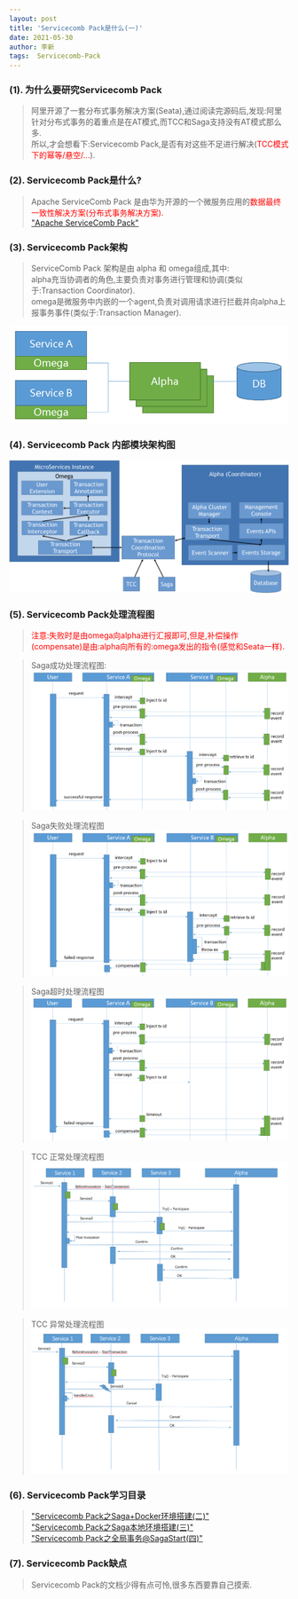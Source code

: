 ```yaml
---
layout: post
title: 'Servicecomb Pack是什么(一)'
date: 2021-05-30
author: 李新
tags:  Servicecomb-Pack
---
```


### (1). 为什么要研究Servicecomb Pack
> 阿里开源了一套分布式事务解决方案(Seata),通过阅读完源码后,发现:阿里针对分布式事务的着重点是在AT模式,而TCC和Saga支持没有AT模式那么多.  
> 所以,才会想看下:Servicecomb Pack,是否有对这些不足进行解决(<font color='red'>TCC模式下的幂等/悬空/...</font>).       

### (2). Servicecomb Pack是什么?
> Apache ServiceComb Pack 是由华为开源的一个微服务应用的<font color='red'>数据最终一致性解决方案(分布式事务解决方案).</font>      
> ["Apache ServiceComb Pack"](https://github.com/apache/servicecomb-pack)   

### (3). Servicecomb Pack架构
> ServiceComb Pack 架构是由 alpha 和 omega组成,其中:  
> alpha充当协调者的角色,主要负责对事务进行管理和协调(类似于:Transaction Coordinator).   
> omega是微服务中内嵌的一个agent,负责对调用请求进行拦截并向alpha上报事务事件(类似于:Transaction Manager).  

!["ServiceComb Pack 架构"](/assets/servicecomb-pack/imgs/ServiceComb-Pack-Architecture.png)

### (4). Servicecomb Pack 内部模块架构图
!["Servicecomb Pack 内部模块架构图"](/assets/servicecomb-pack/imgs/image-pack-system-archecture.png)

### (5). Servicecomb Pack处理流程图
> <font color='red'>注意:失败时是由omega向alpha进行汇报即可,但是,补偿操作(compensate)是由:alpha向所有的:omega发出的指令(感觉和Seata一样).</font>   

> Saga成功处理流程图:
!["Saga成功处理流程图"](/assets/servicecomb-pack/imgs/saga-successful_scenario.png)    

> Saga失败处理流程图   
!["Saga失败处理流程图"](/assets/servicecomb-pack/imgs/saga-exception_scenario.png)    

> Saga超时处理流程图   
!["Saga超时处理流程图"](/assets/servicecomb-pack/imgs/saga-timeout_scenario.png)   


>TCC 正常处理流程图   
!["TCC 正常处理流程图"](/assets/servicecomb-pack/imgs/successful_scenario_TCC.png)   

> TCC 异常处理流程图
!["TCC 异常处理流程图"](/assets/servicecomb-pack/imgs/exception_scenario_TCC.png)    

### (6). Servicecomb Pack学习目录
> ["Servicecomb Pack之Saga+Docker环境搭建(二)"](/2021/05/04/Servicecomb-Saga-Docker.html)   
> ["Servicecomb Pack之Saga本地环境搭建(三)"](/2021/05/04/Servicecomb-Saga.html)  
> ["Servicecomb Pack之全局事务@SagaStart(四)"](/2021/05/04/Servicecomb-Saga-SagaStart.html)     

### (7). Servicecomb Pack缺点
> Servicecomb Pack的文档少得有点可怜,很多东西要靠自己摸索. 